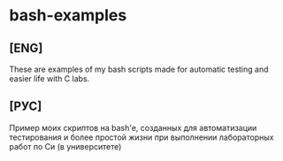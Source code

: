 # bash-examples
## [ENG]
These are examples of my bash scripts made for automatic testing and easier life with C labs.
## [РУС]
Пример моих скриптов на bash'e, созданных для автоматизации тестирования и более простой жизни при выполнении лабораторных работ по Си (в университете)
